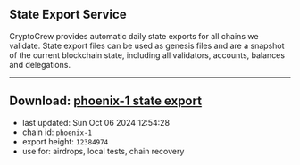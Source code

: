## State Export Service
CryptoCrew provides automatic daily state exports for all chains we validate. State export files can be used as genesis files and are a snapshot of the current blockchain state, including all validators, accounts, balances and delegations.

---
**Download: [phoenix-1 state export](https://dl-eu2.ccvalidators.com/SERVICE/terra2/phoenix-1_export_12384974.json)**
---

- last updated: Sun Oct 06 2024 12:54:28
- chain id: `phoenix-1`
- export height: `12384974`
- use for: airdrops, local tests, chain recovery
